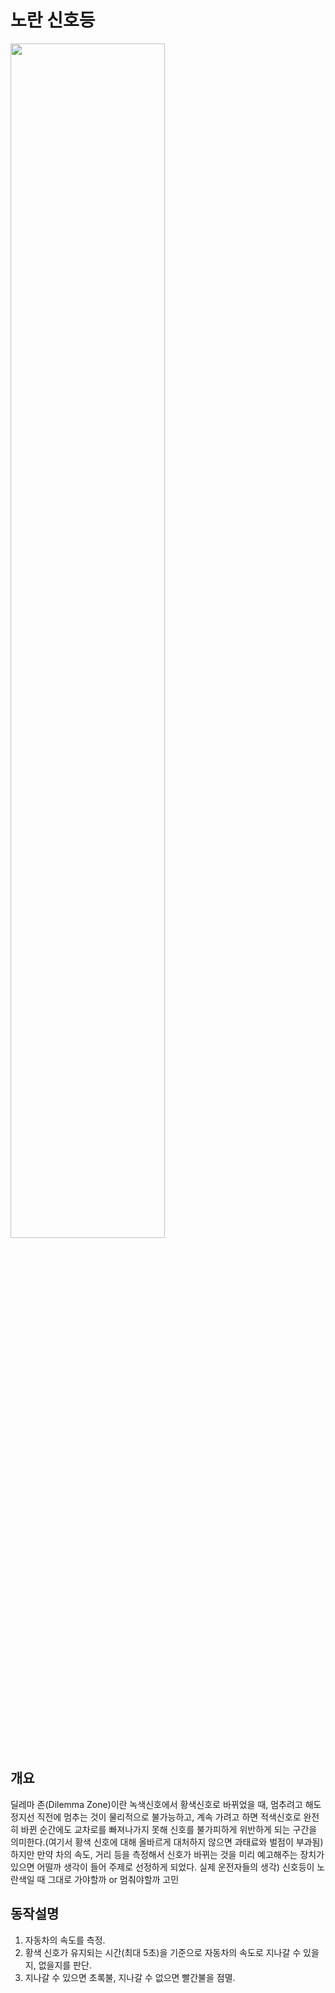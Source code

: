 # 노란 신호등

<img src="https://github.com/kppa00/meisterai0205/assets/145431273/0d3b1845-3745-48fb-ac3b-ba041411cbba)"  width=70%>


## 개요
   딜레마 존(Dilemma Zone)이란 녹색신호에서 황색신호로 바뀌었을 때, 멈추려고 해도 정지선 직전에 멈추는 것이
   물리적으로 불가능하고, 계속 가려고 하면 적색신호로 완전히 바뀐 순간에도 교차로를 빠져나가지 못해
   신호를 불가피하게 위반하게 되는 구간을 의미한다.(여기서 황색 신호에 대해 올바르게 대처하지 않으면 과태료와 벌점이 부과됨)
   하지만 만약 차의 속도, 거리 등을 측정해서 신호가 바뀌는 것을 미리 예고해주는 장치가 있으면 어떨까 생각이 들어 주제로
   선정하게 되었다.
   실제 운전자들의 생각) 신호등이 노란색일 때 그대로 가야할까 or 멈춰야할까 고민

## 동작설명
   1. 자동차의 속도를 측정.
   2. 황색 신호가 유지되는 시간(최대 5초)을 기준으로 자동차의 속도로 지나갈 수 있을지, 없을지를 판단.
   3. 지나갈 수 있으면 초록불, 지나갈 수 없으면 빨간불을 점멸.
